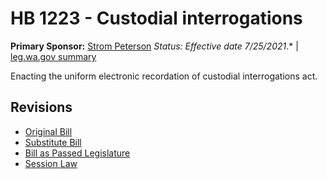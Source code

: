 # HB 1223 - Custodial interrogations
**Primary Sponsor:** [Strom Peterson](/person/leg/strom.peterson.md)
*Status: Effective date 7/25/2021*.* | [leg.wa.gov summary](https://app.leg.wa.gov/billsummary?BillNumber=1223&Year=2021)

Enacting the uniform electronic recordation of custodial interrogations act.

## Revisions
* [Original Bill](1/)
* [Substitute Bill](S/)
* [Bill as Passed Legislature](S.PL/)
* [Session Law](S.SL/)